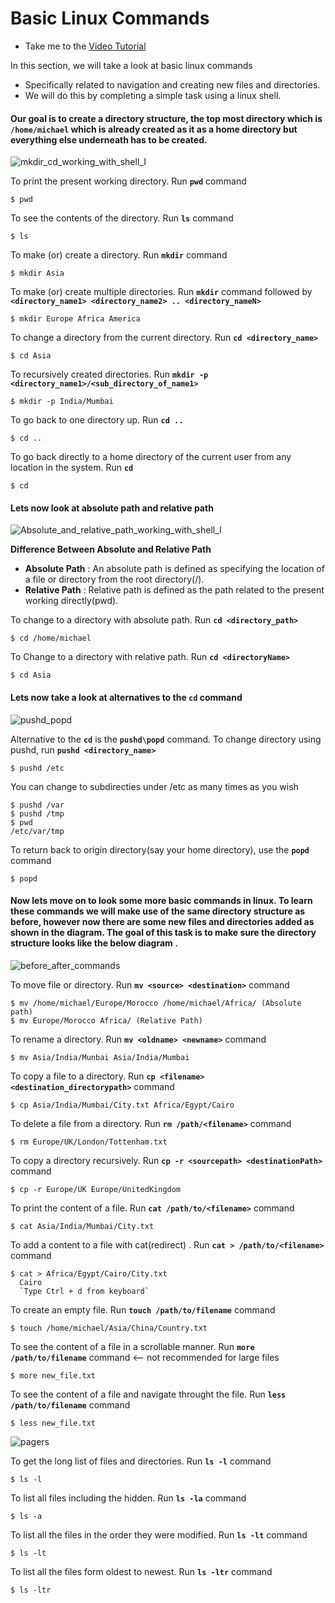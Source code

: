 # Basic Linux Commands

- Take me to the [Video Tutorial](https://kodekloud.com/topic/basic-linux-commands-3/)

In this section, we will take a look at basic linux commands 
- Specifically related to navigation and creating new files and directories.
- We will do this by completing a simple task using a linux shell.

#### Our goal is to create a directory structure, the top most directory which is **`/home/michael`** which is already created as it as a home directory but everything else underneath has to be created. 

![mkdir_cd_working_with_shell_I](../../images/mkdir_cd_working_with_shell_I.PNG)

To print the present working directory. Run **`pwd`** command
```
$ pwd
```

To see the contents of the directory. Run **`ls`** command
```
$ ls 
````

To make (or) create a directory. Run **`mkdir`** command
```
$ mkdir Asia
```

To make (or) create multiple directories. Run **`mkdir`** command followed by **`<directory_name1> <directory_name2> .. <directory_nameN>`**
```
$ mkdir Europe Africa America
```

To change a directory from the current directory. Run **`cd <directory_name>`**
```
$ cd Asia
```

To recursively created directories. Run **`mkdir -p <directory_name1>/<sub_directory_of_name1>`**
```
$ mkdir -p India/Mumbai
```

To go back to one directory up. Run **`cd ..`**
```
$ cd ..
```

To go back directly to a home directory of the current user from any location in the system. Run **`cd`**
```
$ cd
```

#### Lets now look at absolute path and relative path



![Absolute_and_relative_path_working_with_shell_I](../../images/Absolute_and_relative_path_working_with_shell_I.PNG)

**Difference Between Absolute and Relative Path**

- **Absolute Path** : An absolute path is defined as specifying the location of a file or directory from the root directory(/).
- **Relative Path** : Relative path is defined as the path related to the present working directly(pwd).

To change to a directory with absolute path. Run **`cd <directory_path>`**
```
$ cd /home/michael
```

To Change to a directory with relative path. Run **`cd <directoryName>`**
```
$ cd Asia
```

#### Lets now take a look at alternatives to the **`cd`** command

![pushd_popd](../../images/pushd_popd.PNG)

Alternative to the **`cd`** is the **`pushd\popd`** command. To change directory using pushd, run **`pushd <directory_name>`**
```
$ pushd /etc
```

You can change to subdirecties under /etc as many times as you wish
```
$ pushd /var
$ pushd /tmp
$ pwd
/etc/var/tmp
```

To return back to origin directory(say your home directory), use the **`popd`** command
```
$ popd
```

#### Now lets move on to look some more basic commands in linux. To learn these commands we will make use of the same directory structure as before, however now there are some new files and directories added as shown in the diagram. The goal of this task is to make sure the directory structure looks like the below diagram .

![before_after_commands](../../images/before_after_commands.PNG)

To move file or directory. Run **`mv <source> <destination>`** command
```
$ mv /home/michael/Europe/Morocco /home/michael/Africa/ (Absolute path)
$ mv Europe/Morocco Africa/ (Relative Path)
```

To rename a directory. Run **`mv <oldname> <newname>`** command
```
$ mv Asia/India/Munbai Asia/India/Mumbai
```

To copy a file to a directory. Run **`cp <filename> <destination_directorypath>`** command
```
$ cp Asia/India/Mumbai/City.txt Africa/Egypt/Cairo
```

To delete a file from a directory. Run **`rm /path/<filename>`** command
```
$ rm Europe/UK/London/Tottenham.txt
```

To copy a directory recursively. Run **`cp -r <sourcepath> <destinationPath>`** command
```
$ cp -r Europe/UK Europe/UnitedKingdom
```

To print the content of a file. Run **`cat /path/to/<filename>`** command
```
$ cat Asia/India/Mumbai/City.txt
```

To add a content to a file with cat(redirect) . Run **`cat > /path/to/<filename>`** command
```
$ cat > Africa/Egypt/Cairo/City.txt
  Cairo
  `Type Ctrl + d from keyboard`
```

To create an empty file. Run **`touch /path/to/filename`** command
```
$ touch /home/michael/Asia/China/Country.txt
```

To see the content of a file in a scrollable manner. Run **`more /path/to/filename`** command <-- not recommended for large files
```
$ more new_file.txt
```

To see the content of a file and navigate throught the file. Run **`less /path/to/filename`** command
```
$ less new_file.txt
```
![pagers](../../images/pagers.PNG)

To get the long list of files and directories. Run **`ls -l`** command
```
$ ls -l
```

To list all files including the hidden. Run **`ls -la`** command
```
$ ls -a
```

To list all the files in the order they were modified. Run **`ls -lt`** command
```
$ ls -lt
```

To list all the files form oldest to newest. Run **`ls -ltr`** command
```
$ ls -ltr
```

